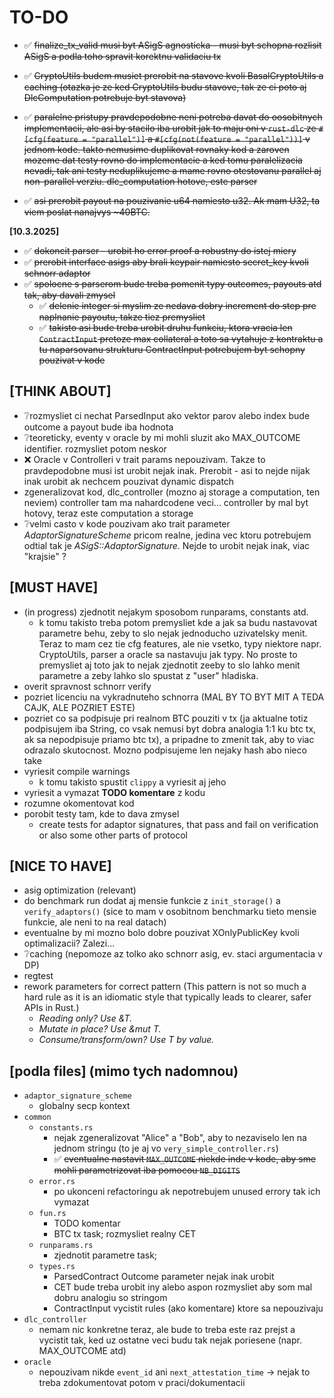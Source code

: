 # TO-DO

- ✅ ~~finalize_tx_valid musi byt ASigS agnosticka - musi byt schopna rozlisit ASigS a podla toho spravit korektnu validaciu tx~~

- ✅ ~~CryptoUtils budem musiet prerobit na stavove kvoli BasalCryptoUtils a caching (otazka je ze ked CryptoUtils budu stavove, tak ze ci poto aj DlcComputation potrebuje byt stavova)~~

- ✅ ~~paralelne pristupy pravdepodobne neni potreba davat do oosobitnych implementacii, ale asi by stacilo iba urobit jak to maju oni v `rust-dlc` ze `#[cfg(feature = "parallel")]` a `#[cfg(not(feature = "parallel"))]` v jednom kode. takto nemusime duplikovat rovnaky kod a zaroven mozeme dat testy rovno do implementacie a ked tomu paralelizacia nevadi, tak ani testy neduplikujeme a mame rovno otestovanu parallel aj non-parallel verziu. dlc_computation hotove, este parser~~
- ✅ <del>asi prerobit payout na pouzivanie u64 namiesto u32. Ak mam U32, ta viem poslat nanajvys ~40BTC. </del>

**[10.3.2025]**
- ✅ ~~dokoncit parser - urobit ho error proof a robustny do istej miery~~
- ✅ ~~prerobit interface asigs aby brali keypair namiesto secret_key kvoli schnorr adaptor~~
- ✅ ~~spolocne s parserom bude treba pomenit typy outcomes, payouts atd tak, aby davali zmysel~~
    + ✅ ~~delenie integer si myslim ze nedava dobry increment do step pre naplnanie payoutu, takze tiez premysliet~~
    + ✅ ~~takisto asi bude treba urobit druhu funkciu, ktora vracia len `ContractInput` pretoze max collateral a toto sa vytahuje z kontraktu a tu naparsovanu strukturu ContractInput potrebujem byt schopny pouzivat v kode~~

## [THINK ABOUT]
- ❔rozmysliet ci nechat ParsedInput ako vektor parov alebo index bude outcome a payout bude iba hodnota
- ❔teoreticky, eventy v oracle by mi mohli sluzit ako MAX_OUTCOME identifier. rozmysliet potom neskor
- ❌ Oracle v Controlleri v trait params nepouzivam. Takze to pravdepodobne musi ist urobit nejak inak. Prerobit - asi to nejde nijak inak urobit ak nechcem pouzivat dynamic dispatch
- zgeneralizovat kod, dlc_controller (mozno aj storage a computation, ten neviem) controller tam ma nahardcodene veci... controller by mal byt hotovy, teraz este computation a storage
- ❔velmi casto v kode pouzivam ako trait parameter *AdaptorSignatureScheme* pricom realne, jedina vec ktoru potrebujem odtial tak je *ASigS::AdaptorSignature*. Nejde to urobit nejak inak, viac "krajsie" ?

## [MUST HAVE]
- (in progress) zjednotit nejakym sposobom runparams, constants atd.
    + k tomu takisto treba potom premysliet kde a jak sa budu nastavovat parametre behu, zeby to slo nejak jednoducho uzivatelsky menit. Teraz to mam cez tie cfg features, ale nie vsetko, typy niektore napr. CryptoUtils, parser a oracle sa nastavuju jak typy. No proste to premysliet aj toto jak to nejak zjednotit zeeby to slo lahko menit parametre a zeby lahko slo spustat z "user" hladiska.
- overit spravnost schnorr verify
- pozriet licenciu na vykradnuteho schnorra (MAL BY TO BYT MIT A TEDA CAJK, ALE POZRIET ESTE)
- pozriet co sa podpisuje pri realnom BTC pouziti v tx (ja aktualne totiz podpisujem iba String, co vsak nemusi byt dobra analogia 1:1 ku btc tx, ak sa nepodpisuje priamo btc tx), a pripadne to zmenit tak, aby to viac odrazalo skutocnost. Mozno podpisujeme len nejaky hash abo nieco take
- vyriesit compile warnings
    + k tomu takisto spustit `clippy` a vyriesit aj jeho
- vyriesit a vymazat **TODO komentare** z kodu
- rozumne okomentovat kod
- porobit testy tam, kde to dava zmysel
    + create tests for adaptor signatures, that pass and fail on verification or also some other parts of protocol


## [NICE TO HAVE]
- asig optimization (relevant)
- do benchmark run dodat aj mensie funkcie z `init_storage()` a `verify_adaptors()` (sice to mam v osobitnom benchmarku tieto mensie funkcie, ale neni to na real datach)
- eventualne by mi mozno bolo dobre pouzivat XOnlyPublicKey kvoli optimalizacii? Zalezi...
- ❔caching (nepomoze az tolko ako schnorr asig, ev. staci argumentacia v DP)
- regtest
- rework parameters for correct pattern (This pattern is not so much a hard rule as it is an idiomatic style that typically leads to clearer, safer APIs in Rust.)
    + _Reading only? Use &T._
    + _Mutate in place? Use &mut T._
    + _Consume/transform/own? Use T by value._

## [podla files] (mimo tych nadomnou)
- `adaptor_signature_scheme`
    + globalny secp kontext
- `common`
    - `constants.rs`
        + nejak zgeneralizovat "Alice" a "Bob", aby to nezaviselo len na jednom stringu (to je aj vo `very_simple_controller.rs`)
        + ✅ ~~eventualne nastavit `MAX_OUTCOME` niekde inde v kode, aby sme mohli parametrizovat iba pomocou `NB_DIGITS`~~
    - `error.rs`
        + po ukonceni refactoringu ak nepotrebujem unused errory tak ich vymazat
    - `fun.rs`
        + TODO komentar
        + BTC tx task; rozmysliet realny CET
    - `runparams.rs`
        + zjednotit parametre task;
    - `types.rs`
        + ParsedContract Outcome parameter nejak inak urobit
        + CET bude treba urobit iny alebo aspon rozmysliet aby som mal dobru analogiu so stringom
        + ContractInput vycistit rules (ako komentare) ktore sa nepouzivaju
- `dlc_controller`
    + nemam nic konkretne teraz, ale bude to treba este raz prejst a vycistit tak, ked uz ostatne veci budu tak nejak poriesene (napr. MAX_OUTCOME atd)
- `oracle`
    + nepouzivam nikde `event_id` ani `next_attestation_time` -> nejak to treba zdokumentovat potom v praci/dokumentacii
